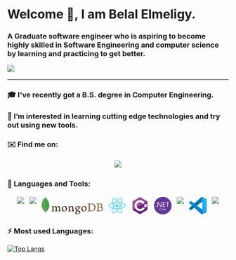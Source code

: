 # Welcome 👋, I am Belal Elmeligy. 
### A Graduate software engineer who is aspiring to become highly skilled in Software Engineering and computer science by learning and practicing to get better.
![](https://visitor-badge.laobi.icu/badge?page_id=belalmosad.belalmosad)
<hr>

### 🎓 I've recently got a B.S. degree in Computer Engineering.

### 👀 I’m interested in learning cutting edge technologies and try out using new tools.

### ✉️ Find me on:


<p align="center">
 <a href="https://www.linkedin.com/in/belal-elmeligy-ba484316b/" target="_blank"> <img src="https://github.com/gilbarbara/logos/blob/master/logos/linkedin.svg" height="40" style="vertical-align:top; margin:4px"></a>
</p>

### 🧰 Languages and Tools:
<p align="center">
<img src="https://github.com/gilbarbara/logos/blob/master/logos/javascript.svg" height="40" style="vertical-align:top; margin:4px">
<img src="https://github.com/gilbarbara/logos/blob/master/logos/nodejs-icon.svg" height="40" style="vertical-align:top; margin:4px">
<img src="https://github.com/gilbarbara/logos/blob/master/logos/mongodb.svg" height="40" style="vertical-align:top; margin:4px">
<img src="https://github.com/devicons/devicon/blob/master/icons/react/react-original.svg" height="40" style="vertical-align:top; margin:4px">
<img src="https://github.com/devicons/devicon/blob/master/icons/csharp/csharp-original.svg" height="40" style="vertical-align:top; margin:4px">
<img src="https://github.com/devicons/devicon/blob/master/icons/dotnetcore/dotnetcore-original.svg" height="40" style="vertical-align:top; margin:4px">
<img src="https://github.com/gilbarbara/logos/blob/master/logos/git-icon.svg" height="40" style="vertical-align:top; margin:4px">
<img src="https://raw.githubusercontent.com/github/explore/80688e429a7d4ef2fca1e82350fe8e3517d3494d/topics/visual-studio-code/visual-studio-code.png" height="40" style="vertical-align:top; margin:4px">
<img src="https://github.com/gilbarbara/logos/blob/master/logos/postman-icon.svg" height="40" style="vertical-align:top; margin:4px">
 
 ### ⚡ Most used Languages:
 [![Top Langs](https://github-readme-stats.vercel.app/api/top-langs/?username=belalmosad&layout=compact&theme=tokyonight)](https://github.com/belalmosad/github-readme-stats)

</p>
<!---
belalmosad/belalmosad is a ✨ special ✨ repository because its `README.md` (this file) appears on your GitHub profile.
You can click the Preview link to take a look at your changes.
--->
